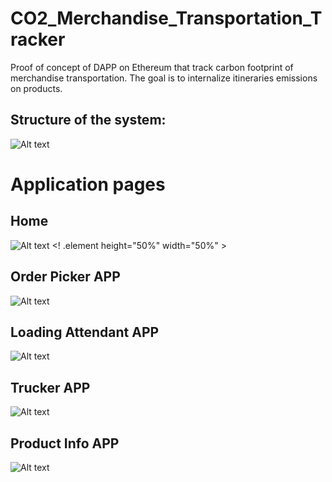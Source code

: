 # CO2_Merchandise_Transportation_Tracker

Proof of concept of DAPP on Ethereum that track carbon footprint of merchandise transportation.
The goal is to internalize itineraries emissions on products.

## Structure of the system:

![Alt text](README_picture/System_structure.jpg?raw=true)

# Application pages

## Home
![Alt text](README_picture/HOME.jpg) <! .element height="50%" width="50%" >

## Order Picker APP

![Alt text](README_picture/Order_Picker_APP.jpg?raw=true)

## Loading Attendant APP

![Alt text](README_picture/Loading_attendant_APP.jpg?raw=true)

## Trucker APP

![Alt text](README_picture/Trucker_APP.jpg?raw=true)

## Product Info APP

![Alt text](README_picture/Product_info.jpg?raw=true)




